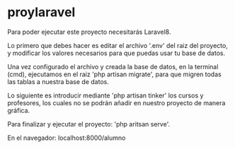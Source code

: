 # proylaravel

Para poder ejecutar este proyecto necesitarás Laravel8.


Lo primero que debes hacer es editar el archivo '.env' del raiz del proyecto, y modificar los valores necesarios para que puedas usar tu base de datos.

Una vez configurado el archivo y creada la base de datos, en la terminal (cmd), ejecutamos en el raiz 'php artisan migrate', para que migren todas las tablas a nuestra base de datos.

Lo siguiente es introducir mediante 'php artisan tinker' los cursos y profesores, los cuales no se podrán añadir en nuestro proyecto de manera gráfica.

Para finalizar y ejecutar el proyecto: 'php aritsan serve'.

En el navegador: localhost:8000/alumno
